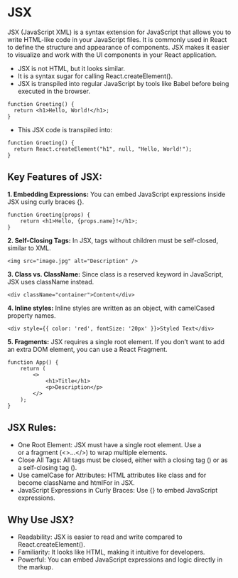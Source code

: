 # JSX

JSX (JavaScript XML) is a syntax extension for JavaScript that allows you to write HTML-like code in your JavaScript files. It is commonly used in React to define the structure and appearance of components. JSX makes it easier to visualize and work with the UI components in your React application.

* JSX is not HTML, but it looks similar.
* It is a syntax sugar for calling React.createElement().
* JSX is transpiled into regular JavaScript by tools like Babel before being executed in the browser.

```
function Greeting() {
  return <h1>Hello, World!</h1>;
}
```

* This JSX code is transpiled into:
```
function Greeting() {
  return React.createElement("h1", null, "Hello, World!");
}
```
## Key Features of JSX:

  **1. Embedding Expressions:**
  You can embed JavaScript expressions inside JSX using curly braces {}.
    
  ```
  function Greeting(props) {
      return <h1>Hello, {props.name}!</h1>;
  }
  ```

  **2. Self-Closing Tags:**
  In JSX, tags without children must be self-closed, similar to XML.
  
  ```
  <img src="image.jpg" alt="Description" />
  ```
    
  **3. Class vs. ClassName:**
  Since class is a reserved keyword in JavaScript, JSX uses className instead.
  
  ```
  <div className="container">Content</div>
  ```

  **4. Inline styles:**
  Inline styles are written as an object, with camelCased property names.
  
  ```
  <div style={{ color: 'red', fontSize: '20px' }}>Styled Text</div>
  ```

  **5. Fragments:**
  JSX requires a single root element. If you don’t want to add an extra DOM element, you can use a React Fragment.
  
  ```
  function App() {
      return (
          <>
              <h1>Title</h1>
              <p>Description</p>
          </>
      );
  }
  ```

## JSX Rules:
    
  * One Root Element: JSX must have a single root element. Use a <div> or a fragment (<>...</>) to wrap multiple elements.
  * Close All Tags: All tags must be closed, either with a closing tag (</div>) or as a self-closing tag (<img />).
  * Use camelCase for Attributes: HTML attributes like class and for become className and htmlFor in JSX.
  * JavaScript Expressions in Curly Braces: Use {} to embed JavaScript expressions.

## Why Use JSX?

  * Readability: JSX is easier to read and write compared to React.createElement().
  * Familiarity: It looks like HTML, making it intuitive for developers.
  * Powerful: You can embed JavaScript expressions and logic directly in the markup.
      
